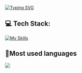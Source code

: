 [![Typing SVG](https://readme-typing-svg.demolab.com?font=Fira+Code&pause=1000&width=435&lines=Keverni's+GitHub)](https://git.io/typing-svg)

## 💻 Tech Stack:
[![My Skills](https://skillicons.dev/icons?i=cpp,cs,linux,py,visualstudio,git)](https://skillicons.dev)
<!-- Proudly created with GPRM ( https://gprm.itsvg.in ) -->

## 🥇Most used languages
![](https://github-readme-stats.vercel.app/api/top-langs/?username=keverni&theme=shadow_red&hide_border=false&include_all_commits=true&count_private=false&layout=compact)
